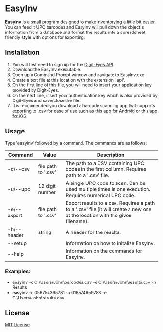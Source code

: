 # EasyInv

**EasyInv** is a small program designed to make inventorying a little bit easier. You can feed it UPC barcodes and EasyInv will pull down the object's information from a database and format the results into a spreadsheet friendly style with options for exporting.

## Installation

1. You will first need to sign up for the [Digit-Eyes API](http://www.digit-eyes.com/api.html).
2. Download the EasyInv executable.
3. Open up a Command Prompt window and navigate to EasyInv.exe
4. Create a text file at this location with the extension '.api'.
5. On the first line of this file, you will need to insert your application key provided by Digit-Eyes.
6. On the next line, insert your authentication key which is also provided by Digit-Eyes and save/close the file.
7. It is reccomended you download a barcode scanning app that supports exporting to .csv for ease of use such as [this app for Android](https://play.google.com/store/apps/details?id=com.geekslab.qrbarcodescanner.pro&hl=en) or [this app for iOS](https://itunes.apple.com/us/app/free-qr-code-reader-barcode-scanner-for-iphone/id903799541?mt=8).

## Usage

Type 'easyinv' followed by a command. The commands are as follows:

Command | Value | Description
------------- | ------------- | -------------
-c/--csv | file path to '.csv' | The path to a CSV containing UPC codes in the first collumn. Requires path to a '.csv' file.
-u/--upc | 12 digit number | A single UPC code to scan. Can be used multiple times in one execution. Requires numerical UPC code.
-e/--export | file path to '.csv' | Export results to a csv. Requires a path to a '.csv' file (it will create a new one at the location with the given filename).
-h/--header | string | A header for the results.
--setup |  | Information on how to initalize EasyInv.
--help |  | Information on the commands for EasyInv.

### Examples: 

* easyinv -c C:\Users\John\barcodes.csv -e C:\Users\John\results.csv -h Results
* easyinv -u 056754365781 -u 018574659783 -e C:\Users\John\results.csv

## License

[MIT License](https://opensource.org/licenses/MIT)
